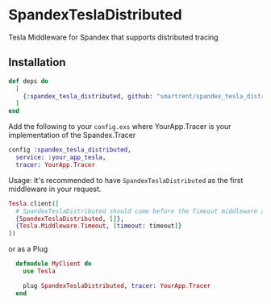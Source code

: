 # SpandexTeslaDistributed

Tesla Middleware for Spandex that supports distributed tracing

## Installation
```elixir
def deps do
  [
    {:spandex_tesla_distributed, github: "smartrent/spandex_tesla_distributed", tag: "0.3.1"}
  ]
end
```

Add the following to your `config.exs` where YourApp.Tracer is your implementation of the Spandex.Tracer
```elixir
config :spandex_tesla_distributed,
  service: :your_app_tesla,
  tracer: YourApp.Tracer
```

Usage:  It's recommended to have `SpandexTeslaDistributed` as the first middleware in your request.
```elixir
Tesla.client([
  # SpandexTeslaDistributed should come before the Timeout middleware as that creates an async process which loses the trace context
  {SpandexTeslaDistributed, []},
  {Tesla.Middleware.Timeout, [timeout: timeout]}
])
```

or as a Plug
```elixir
  defmodule MyClient do
    use Tesla

    plug SpandexTeslaDistributed, tracer: YourApp.Tracer
  end
```
